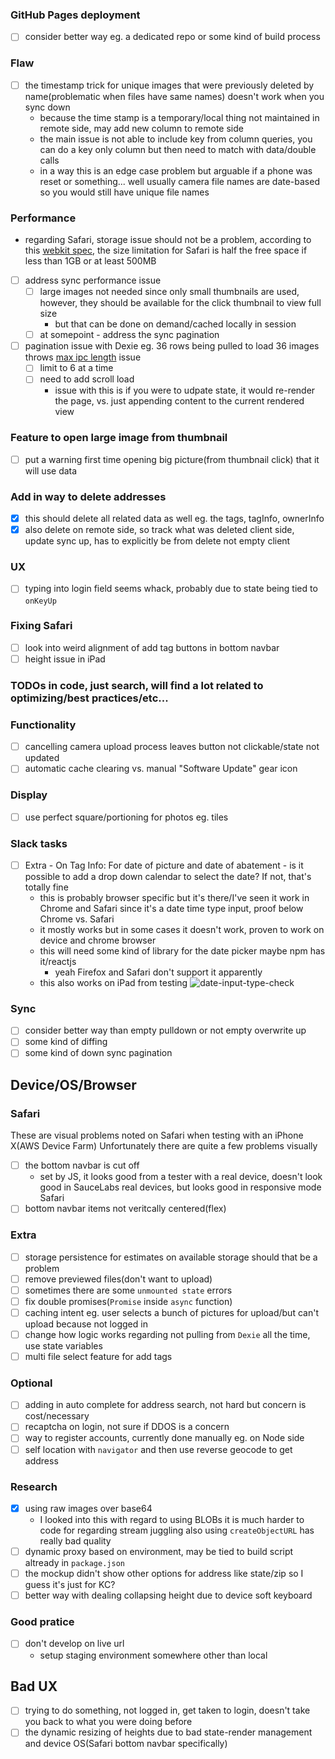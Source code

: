### GitHub Pages deployment
- [ ] consider better way eg. a dedicated repo or some kind of build process

### Flaw
- [ ] the timestamp trick for unique images that were previously deleted by name(problematic when files have same names) doesn't work when you sync down
    - because the time stamp is a temporary/local thing not maintained in remote side, may add new column to remote side
    - the main issue is not able to include key from column queries, you can do a key only column but then need to match with data/double calls
    - in a way this is an edge case problem but arguable if a phone was reset or something... well usually camera file names are date-based so you would still have unique file names

### Performance
- regarding Safari, storage issue should not be a problem, according to this [webkit spec](https://trac.webkit.org/changeset/237700/webkit/), the size limitation for Safari is half the free space if less than 1GB or at least 500MB
- [ ] address sync performance issue
    - [ ] large images not needed since only small thumbnails are used, however, they should be available for the click thumbnail to view full size
        - but that can be done on demand/cached locally in session
    - [ ] at somepoint - address the sync pagination
- [ ] pagination issue with Dexie eg. 36 rows being pulled to load 36 images throws [max ipc length](https://stackoverflow.com/questions/52717593/maximum-ipc-message-size-exceeded) issue
    - [ ] limit to 6 at a time
    - [ ] need to add scroll load
        - issue with this is if you were to udpate state, it would re-render the page, vs. just appending content to the current rendered view

### Feature to open large image from thumbnail
- [ ] put a warning first time opening big picture(from thumbnail click) that it will use data

### Add in way to delete addresses
- [x] this should delete all related data as well eg. the tags, tagInfo, ownerInfo
- [x] also delete on remote side, so track what was deleted client side, update sync up, has to explicitly be from delete not empty client

### UX
- [ ] typing into login field seems whack, probably due to state being tied to `onKeyUp`

### Fixing Safari
- [ ] look into weird alignment of add tag buttons in bottom navbar
- [ ] height issue in iPad

### TODOs in code, just search, will find a lot related to optimizing/best practices/etc...

### Functionality
- [ ] cancelling camera upload process leaves button not clickable/state not updated
- [ ] automatic cache clearing vs. manual "Software Update" gear icon

### Display
- [ ] use perfect square/portioning for photos eg. tiles

### Slack tasks
- [ ] Extra - On Tag Info: For date of picture and date of abatement - is it possible to add a drop down calendar to select the date? If not, that's totally fine
    - this is probably browser specific but it's there/I've seen it work in Chrome and Safari since it's a date time type input, proof below Chrome vs. Safari
    - it mostly works but in some cases it doesn't work, proven to work on device and chrome browser
    - this will need some kind of library for the date picker maybe npm has it/reactjs
        - yeah Firefox and Safari don't support it apparently
    - this also works on iPad from testing
    ![date-input-type-check](./date-input-type-check.png)

### Sync
- [ ] consider better way than empty pulldown or not empty overwrite up
- [ ] some kind of diffing
- [ ] some kind of down sync pagination

## Device/OS/Browser

### Safari
These are visual problems noted on Safari when testing with an iPhone X(AWS Device Farm)
Unfortunately there are quite a few problems visually
- [ ] the bottom navbar is cut off
    - set by JS, it looks good from a tester with a real device, doesn't look good in SauceLabs real devices,
        but looks good in responsive mode Safari
- [ ] bottom navbar items not veritcally centered(flex)

### Extra
- [ ] storage persistence for estimates on available storage should that be a problem
- [ ] remove previewed files(don't want to upload)
- [ ] sometimes there are some `unmounted state` errors
- [ ] fix double promises(`Promise` inside `async` function)
- [ ] caching intent eg. user selects a bunch of pictures for upload/but can't upload because not logged in
- [ ] change how logic works regarding not pulling from `Dexie` all the time, use state variables
- [ ] multi file select feature for add tags

### Optional
- [ ] adding in auto complete for address search, not hard but concern is cost/necessary
- [ ] recaptcha on login, not sure if DDOS is a concern
- [ ] way to register accounts, currently done manually eg. on Node side
- [ ] self location with `navigator` and then use reverse geocode to get address

### Research
- [x] using raw images over base64
    - I looked into this with regard to using BLOBs it is much harder to code for regarding stream juggling
      also using `createObjectURL` has really bad quality
- [ ] dynamic proxy based on environment, may be tied to build script altready in `package.json`
- [ ] the mockup didn't show other options for address like state/zip so I guess it's just for KC?
- [ ] better way with dealing collapsing height due to device soft keyboard

### Good pratice
- [ ] don't develop on live url
    - setup staging environment somewhere other than local

## Bad UX
- [ ] trying to do something, not logged in, get taken to login, doesn't take you back to what you were doing before
- [ ] the dynamic resizing of heights due to bad state-render management and device OS(Safari bottom navbar specifically)